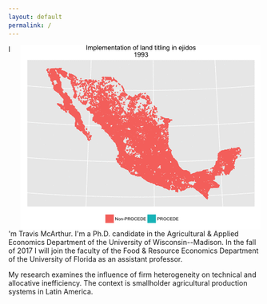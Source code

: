 ```yaml
---
layout: default
permalink: /
---
```


<!--  <img style="float:right" src="/images/output.gif"  /> -->

<img style="float:right;padding-left:20px" src="/images/procede-map/procede-map.gif"  />

I'm Travis McArthur. I'm a Ph.D. candidate in the Agricultural & Applied Economics Department of the University of Wisconsin--Madison. In the fall of 2017 I will join the faculty of the Food & Resource Economics Department of the University of Florida as an assistant professor.

My research examines the influence of firm heterogeneity on technical and allocative inefficiency. The context is smallholder agricultural production systems in Latin America.
